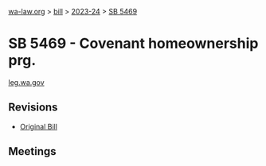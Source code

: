[wa-law.org](/) > [bill](/bill/) > [2023-24](/bill/2023-24/) > [SB 5469](/bill/2023-24/sb/5469/)

# SB 5469 - Covenant homeownership prg.
[leg.wa.gov](https://app.leg.wa.gov/billsummary?BillNumber=5469&Year=2023&Initiative=false)

## Revisions
* [Original Bill](1/)

## Meetings